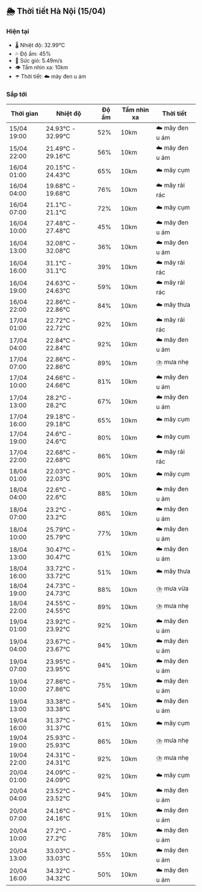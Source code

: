 ## 🌦️ Thời tiết Hà Nội (15/04)

### Hiện tại

- 🌡️ Nhiệt độ: 32.99℃
- 💦 Độ ẩm: 45%
- 💨 Sức gió: 5.49m/s
- 👁️ Tầm nhìn xa: 10km
- ☂️ Thời tiết: ☁️ mây đen u ám

### Sắp tới

| Thời gian | Nhiệt độ | Độ ẩm | Tầm nhìn xa | Thời tiết |
| --- | --- | --- | --- | --- |
| 15/04 19:00 | 24.93℃ - 32.99℃ | 52% | 10km | ☁️ mây đen u ám |
| 15/04 22:00 | 21.49℃ - 29.16℃ | 56% | 10km | ☁️ mây đen u ám |
| 16/04 01:00 | 20.15℃ - 24.43℃ | 65% | 10km | ☁️ mây cụm |
| 16/04 04:00 | 19.68℃ - 19.68℃ | 76% | 10km | ☁️ mây rải rác |
| 16/04 07:00 | 21.1℃ - 21.1℃ | 72% | 10km | ☁️ mây cụm |
| 16/04 10:00 | 27.48℃ - 27.48℃ | 45% | 10km | ☁️ mây đen u ám |
| 16/04 13:00 | 32.08℃ - 32.08℃ | 36% | 10km | ☁️ mây đen u ám |
| 16/04 16:00 | 31.1℃ - 31.1℃ | 39% | 10km | ☁️ mây rải rác |
| 16/04 19:00 | 24.63℃ - 24.63℃ | 59% | 10km | ☁️ mây rải rác |
| 16/04 22:00 | 22.86℃ - 22.86℃ | 84% | 10km | ☁️ mây thưa |
| 17/04 01:00 | 22.72℃ - 22.72℃ | 92% | 10km | ☁️ mây rải rác |
| 17/04 04:00 | 22.84℃ - 22.84℃ | 92% | 10km | ☁️ mây đen u ám |
| 17/04 07:00 | 22.86℃ - 22.86℃ | 89% | 10km | ⛈️ mưa nhẹ |
| 17/04 10:00 | 24.66℃ - 24.66℃ | 81% | 10km | ☁️ mây đen u ám |
| 17/04 13:00 | 28.2℃ - 28.2℃ | 67% | 10km | ☁️ mây đen u ám |
| 17/04 16:00 | 29.18℃ - 29.18℃ | 65% | 10km | ☁️ mây cụm |
| 17/04 19:00 | 24.6℃ - 24.6℃ | 80% | 10km | ☁️ mây cụm |
| 17/04 22:00 | 22.68℃ - 22.68℃ | 86% | 10km | ☁️ mây rải rác |
| 18/04 01:00 | 22.03℃ - 22.03℃ | 90% | 10km | ☁️ mây cụm |
| 18/04 04:00 | 22.6℃ - 22.6℃ | 88% | 10km | ☁️ mây đen u ám |
| 18/04 07:00 | 23.2℃ - 23.2℃ | 86% | 10km | ☁️ mây đen u ám |
| 18/04 10:00 | 25.79℃ - 25.79℃ | 77% | 10km | ☁️ mây đen u ám |
| 18/04 13:00 | 30.47℃ - 30.47℃ | 61% | 10km | ☁️ mây đen u ám |
| 18/04 16:00 | 33.72℃ - 33.72℃ | 51% | 10km | ☁️ mây thưa |
| 18/04 19:00 | 24.73℃ - 24.73℃ | 88% | 10km | ⛈️ mưa vừa |
| 18/04 22:00 | 24.55℃ - 24.55℃ | 89% | 10km | ⛈️ mưa nhẹ |
| 19/04 01:00 | 23.92℃ - 23.92℃ | 92% | 10km | ☁️ mây đen u ám |
| 19/04 04:00 | 23.67℃ - 23.67℃ | 94% | 10km | ☁️ mây đen u ám |
| 19/04 07:00 | 23.95℃ - 23.95℃ | 94% | 10km | ☁️ mây đen u ám |
| 19/04 10:00 | 27.86℃ - 27.86℃ | 75% | 10km | ☁️ mây đen u ám |
| 19/04 13:00 | 33.38℃ - 33.38℃ | 54% | 10km | ☁️ mây đen u ám |
| 19/04 16:00 | 31.37℃ - 31.37℃ | 61% | 10km | ☁️ mây cụm |
| 19/04 19:00 | 25.93℃ - 25.93℃ | 86% | 10km | ⛈️ mưa nhẹ |
| 19/04 22:00 | 24.31℃ - 24.31℃ | 92% | 10km | ⛈️ mưa nhẹ |
| 20/04 01:00 | 24.09℃ - 24.09℃ | 92% | 10km | ☁️ mây cụm |
| 20/04 04:00 | 23.52℃ - 23.52℃ | 94% | 10km | ☁️ mây đen u ám |
| 20/04 07:00 | 24.16℃ - 24.16℃ | 91% | 10km | ☁️ mây đen u ám |
| 20/04 10:00 | 27.2℃ - 27.2℃ | 78% | 10km | ☁️ mây đen u ám |
| 20/04 13:00 | 33.03℃ - 33.03℃ | 55% | 10km | ☁️ mây đen u ám |
| 20/04 16:00 | 34.32℃ - 34.32℃ | 50% | 10km | ☁️ mây đen u ám |
